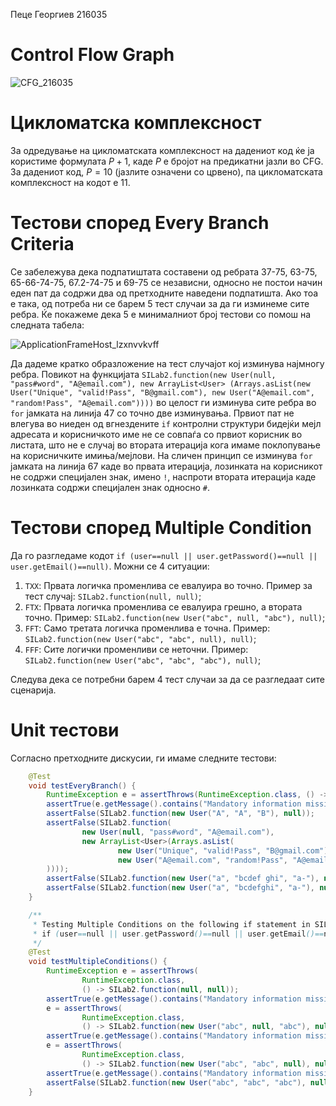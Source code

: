 Пеце Георгиев 216035

# Control Flow Graph
![CFG_216035](https://github.com/peaceGiant/SI_2023_lab2_216035/assets/60519243/1edecbe8-9b93-4cbf-91ff-94d3d6ee68ed)

# Цикломатска комплексност
За одредување на цикломатската комплексност на дадениот код ќе ја користиме формулата $`P+1`$, каде $`P`$ е бројот на предикатни јазли во CFG. За дадениот код, $`P=10`$ (јазлите означени со црвено), па цикломатската комплексност на кодот е 11.

# Тестови според Every Branch Criteria
Се забележува дека подпатиштата составени од ребрата 37-75, 63-75, 65-66-74-75, 67.2-74-75 и 69-75 се независни, односно не постои начин еден пат да содржи два од претходните наведени подпатишта. Ако тоа е така, од потреба ни се барем 5 тест случаи за да ги изминеме сите ребра. Ќе покажеме дека 5 е минималниот број тестови со помош на следната табела:

![ApplicationFrameHost_lzxnvvkvff](https://github.com/peaceGiant/SI_2023_lab2_216035/assets/60519243/e5c6ab0c-f91e-49ee-b232-938fac1d7d3a)

Да дадеме кратко образложение на тест случајот кој изминува најмногу ребра.
Повикот на функцијата `SILab2.function(new User(null, "pass#word", "A@email.com"), new ArrayList<User> (Arrays.asList(new User("Unique", "valid!Pass", "B@gmail.com"), new User("A@email.com", "random!Pass", "A@email.com"))))`
во целост ги изминува сите ребра во `for` јамката на линија 47 со точно две изминувања. Првиот пат не влегува во ниеден од вгнездените `if` контролни структури бидејќи мејл адресата и корисничкото име не се совпаѓа со првиот корисник во листата, што не е случај во втората итерација кога имаме поклопување на корисничките имиња/мејлови.
На сличен принцип се изминува `for` јамката на линија 67 каде во првата итерација, лозинката на корисникот не содржи специјален знак, имено `!`, наспроти втората итерација каде лозинката содржи специјален знак односно `#`.

# Тестови според Multiple Condition
Да го разгледаме кодот `if (user==null || user.getPassword()==null || user.getEmail()==null)`.
Можни се 4 ситуации:

1) `TXX`: Првата логичка променлива се евалуира во точно. Пример за тест случај: `SILab2.function(null, null)`;
2) `FTX`: Првата логичка променлива се евалуира грешно, а втората точно. Пример: `SILab2.function(new User("abc", null, "abc"), null)`;
3) `FFT`: Само третата логичка променлива е точна. Пример: `SILab2.function(new User("abc", "abc", null), null)`;
4) `FFF`: Сите логички променливи се неточни. Пример: `SILab2.function(new User("abc", "abc", "abc"), null)`;

Следува дека се потребни барем 4 тест случаи за да се разгледаат сите сценарија.

# Unit тестови
Согласно претходните дискусии, ги имаме следните тестови:
```java
    @Test
    void testEveryBranch() {
        RuntimeException e = assertThrows(RuntimeException.class, () -> SILab2.function(null, null));
        assertTrue(e.getMessage().contains("Mandatory information missing!"));
        assertFalse(SILab2.function(new User("A", "A", "B"), null));
        assertFalse(SILab2.function(
                new User(null, "pass#word", "A@email.com"),
                new ArrayList<User>(Arrays.asList(
                        new User("Unique", "valid!Pass", "B@gmail.com"),
                        new User("A@email.com", "random!Pass", "A@email.com")
        ))));
        assertFalse(SILab2.function(new User("a", "bcdef ghi", "a-"), null));
        assertFalse(SILab2.function(new User("a", "bcdefghi", "a-"), null));
    }

    /**
     * Testing Multiple Conditions on the following if statement in SILab2.java:
     * if (user==null || user.getPassword()==null || user.getEmail()==null)
     */
    @Test
    void testMultipleConditions() {
        RuntimeException e = assertThrows(
                RuntimeException.class,
                () -> SILab2.function(null, null));
        assertTrue(e.getMessage().contains("Mandatory information missing!"));
        e = assertThrows(
                RuntimeException.class,
                () -> SILab2.function(new User("abc", null, "abc"), null));
        assertTrue(e.getMessage().contains("Mandatory information missing!"));
        e = assertThrows(
                RuntimeException.class,
                () -> SILab2.function(new User("abc", "abc", null), null));
        assertTrue(e.getMessage().contains("Mandatory information missing!"));
        assertFalse(SILab2.function(new User("abc", "abc", "abc"), null));
    }
```
